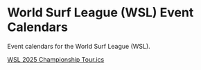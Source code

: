 # World Surf League (WSL) Event Calendars

Event calendars for the World Surf League (WSL).

[WSL 2025 Championship Tour.ics](/calendars/2025%20WSL%20Championship%20Tour.ics)